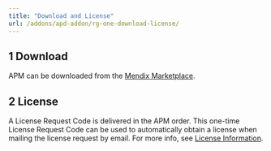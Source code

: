 ```yaml
---
title: "Download and License"
url: /addons/apd-addon/rg-one-download-license/
---
```


## 1 Download

APM can be downloaded from the [Mendix Marketplace](https://marketplace.mendix.com/link/component/6127/Mendix/Mendix-Application-Performance-Monitor).

## 2 License

A License Request Code is delivered in the APM order. This one-time License Request Code can be used to automatically obtain a license when mailing the license request by email. For more info, see [License Information](/addons/apd-addon/rg-one-configuration/#license).
